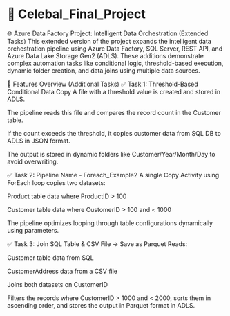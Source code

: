 # 🎯 Celebal_Final_Project
🌐 Azure Data Factory Project: Intelligent Data Orchestration (Extended Tasks)
This extended version of the project expands the intelligent data orchestration pipeline using Azure Data Factory, SQL Server, REST API, and Azure Data Lake Storage Gen2 (ADLS). These additions demonstrate complex automation tasks like conditional logic, threshold-based execution, dynamic folder creation, and data joins using multiple data sources.

🚀 Features Overview (Additional Tasks)
✅ Task 1: Threshold-Based Conditional Data Copy
A file with a threshold value is created and stored in ADLS.

The pipeline reads this file and compares the record count in the Customer table.

If the count exceeds the threshold, it copies customer data from SQL DB to ADLS in JSON format.

The output is stored in dynamic folders like Customer/Year/Month/Day to avoid overwriting.

✅ Task 2: Pipeline Name - Foreach_Example2
A single Copy Activity using ForEach loop copies two datasets:

Product table data where ProductID > 100

Customer table data where CustomerID > 100 and < 1000

The pipeline optimizes looping through table configurations dynamically using parameters.

✅ Task 3: Join SQL Table & CSV File → Save as Parquet
Reads:

Customer table data from SQL

CustomerAddress data from a CSV file

Joins both datasets on CustomerID

Filters the records where CustomerID > 1000 and < 2000, sorts them in ascending order, and stores the output in Parquet format in ADLS.
